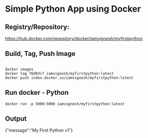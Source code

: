 # Simple Python App using Docker

## Registry/Repository: 
https://hub.docker.com/repository/docker/iamvignesh/myfirstpython

## Build, Tag, Push Image
```docker build -t iamvignesh/myfirstpython:latest .

docker images
docker tag 76d03cf iamvignesh/myfirstpython:latest
docker push index.docker.io/iamvignesh/myfirstpython:latest
```

## Run docker - Python
```docker run -p 5000:5000 iamvignesh/myfirstpython:latest```

## Output

{"message":"My First Python v1"}
